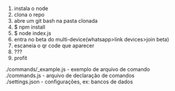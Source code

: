 1. instala o node
2. clona o repo
3. abre um git bash na pasta clonada
4. $ npm install
5. $ node index.js
6. entra no beta do multi-device(whatsapp>link devices>join beta)
7. escaneia o qr code que aparecer
8. ???
9. profit

./commands/\_example.js - exemplo de arquivo de comando  
./commands.js - arquivo de declaração de comandos  
./settings.json - configurações, ex: bancos de dados  